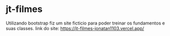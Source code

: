 # jt-filmes

Utilizando bootstrap fiz um site ficticio para poder treinar os fundamentos e suas classes.
link do site: https://jt-filmes-jonatan1103.vercel.app/
